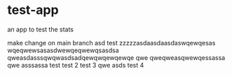 # test-app
an app to test the stats

make change on main branch
asd
test
zzzzzasdaasdaasdaswqewqesas 
wqeqwewsasasdwewqeqwewqsasdsa
qweasdasssqwqwasdsadqewqwqewqewqe
qwe qweqweasqwewqessassa
qwe asssassa
test
test 2
test 3
qwe
asds
test 4

